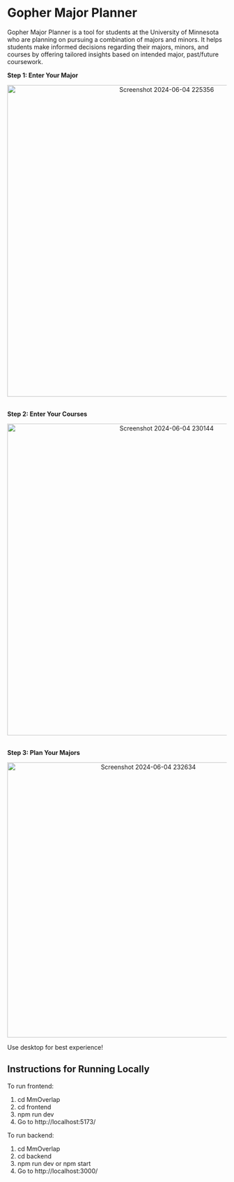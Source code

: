 # Gopher Major Planner
Gopher Major Planner is a tool for students at the University of Minnesota who are planning on pursuing a combination of majors and minors. It helps students make informed decisions regarding their majors, minors, and courses by offering tailored insights based on intended major, past/future coursework.

 
<strong>Step 1: Enter Your Major</strong>
<p align="center">
<img align="center" width="716" alt="Screenshot 2024-06-04 225356" src="https://github.com/stevennTam/MmOverlap/assets/60487779/e5a82b3c-0c67-427e-918c-612dd1317a80"><br /><br />
</p>



<strong>Step 2: Enter Your Courses</strong>
<p align="center">
<img width="716" alt="Screenshot 2024-06-04 230144" src="https://github.com/stevennTam/MmOverlap/assets/60487779/08b1b3a9-6489-4d3f-b232-aca4633ba380"><br /><br />
</p>
<strong>Step 3: Plan Your Majors</strong>
<p align="center">
<img width="632" alt="Screenshot 2024-06-04 232634" src="https://github.com/stevennTam/MmOverlap/assets/60487779/ce2245ca-5409-4354-9a96-816cff87ea4c"><br />
</p>

Use desktop for best experience!
## Instructions for Running Locally

To run frontend:
1. cd MmOverlap
2. cd frontend
3. npm run dev
4. Go to http://localhost:5173/

To run backend:
1. cd MmOverlap
2. cd backend
3. npm run dev
or npm start
4. Go to http://localhost:3000/
